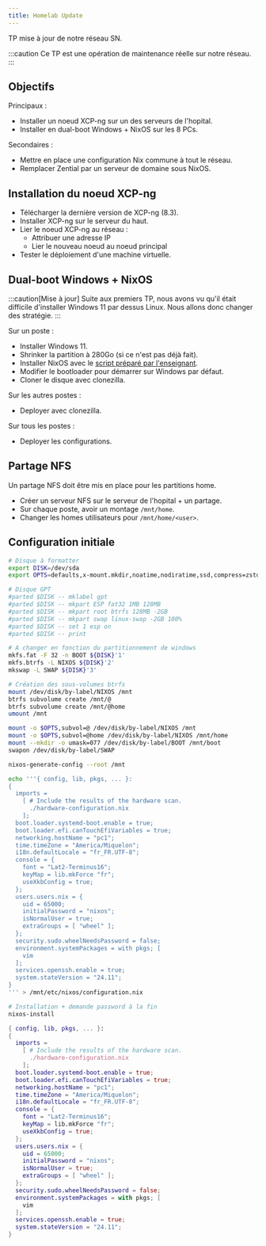 ```yaml
---
title: Homelab Update
---
```


TP mise à jour de notre réseau SN.

:::caution
Ce TP est une opération de maintenance réelle sur notre réseau.
:::

## Objectifs

Principaux :

- Installer un noeud XCP-ng sur un des serveurs de l'hopital.
- Installer en dual-boot Windows + NixOS sur les 8 PCs.

Secondaires :

- Mettre en place une configuration Nix commune à tout le réseau.
- Remplacer Zential par un serveur de domaine sous NixOS.

## Installation du noeud XCP-ng

- Télécharger la dernière version de XCP-ng (8.3).
- Installer XCP-ng sur le serveur du haut.
- Lier le noeud XCP-ng au réseau :
  - Attribuer une adresse IP
  - Lier le nouveau noeud au noeud principal
- Tester le déploiement d'une machine virtuelle.

## Dual-boot Windows + NixOS

:::caution[Mise à jour]
Suite aux premiers TP, nous avons vu qu'il était difficile d'installer Windows 11 par dessus Linux. Nous allons donc changer des stratégie.
:::

Sur un poste :

- Installer Windows 11.
- Shrinker la partition à 280Go (si ce n'est pas déjà fait).
- Installer NixOS avec le [script préparé par l'enseignant](#configuration-initiale).
- Modifier le bootloader pour démarrer sur Windows par défaut.
- Cloner le disque avec clonezilla.

Sur les autres postes :

- Deployer avec clonezilla.

Sur tous les postes :

- Deployer les configurations.

## Partage NFS

Un partage NFS doit être mis en place pour les partitions home.

- Créer un serveur NFS sur le serveur de l'hopital + un partage.
- Sur chaque poste, avoir un montage `/mnt/home`.
- Changer les homes utilisateurs pour `/mnt/home/<user>`.

## Configuration initiale

```sh
# Disque à formatter
export DISK=/dev/sda
export OPTS=defaults,x-mount.mkdir,noatime,nodiratime,ssd,compress=zstd:3

# Disque GPT
#parted $DISK -- mklabel gpt
#parted $DISK -- mkpart ESP fat32 1MB 128MB
#parted $DISK -- mkpart root btrfs 128MB -2GB
#parted $DISK -- mkpart swap linux-swap -2GB 100%
#parted $DISK -- set 1 esp on
#parted $DISK -- print

# A changer en fonction du partitionnement de windows
mkfs.fat -F 32 -n BOOT ${DISK}'1'
mkfs.btrfs -L NIXOS ${DISK}'2'
mkswap -L SWAP ${DISK}'3'

# Création des sous-volumes btrfs
mount /dev/disk/by-label/NIXOS /mnt
btrfs subvolume create /mnt/@
btrfs subvolume create /mnt/@home
umount /mnt

mount -o $OPTS,subvol=@ /dev/disk/by-label/NIXOS /mnt
mount -o $OPTS,subvol=@home /dev/disk/by-label/NIXOS /mnt/home
mount --mkdir -o umask=077 /dev/disk/by-label/BOOT /mnt/boot
swapon /dev/disk/by-label/SWAP

nixos-generate-config --root /mnt

echo '''{ config, lib, pkgs, ... }:
{
  imports =
    [ # Include the results of the hardware scan.
      ./hardware-configuration.nix
    ];
  boot.loader.systemd-boot.enable = true;
  boot.loader.efi.canTouchEfiVariables = true;
  networking.hostName = "pc1";
  time.timeZone = "America/Miquelon";
  i18n.defaultLocale = "fr_FR.UTF-8";
  console = {
    font = "Lat2-Terminus16";
    keyMap = lib.mkForce "fr";
    useXkbConfig = true;
  };
  users.users.nix = {
    uid = 65000;
    initialPassword = "nixos";
    isNormalUser = true;
    extraGroups = [ "wheel" ];
  };
  security.sudo.wheelNeedsPassword = false;
  environment.systemPackages = with pkgs; [
    vim
  ];
  services.openssh.enable = true;
  system.stateVersion = "24.11";
}
''' > /mnt/etc/nixos/configuration.nix

# Installation + demande password à la fin
nixos-install
```

```nix
{ config, lib, pkgs, ... }:
{
  imports =
    [ # Include the results of the hardware scan.
      ./hardware-configuration.nix
    ];
  boot.loader.systemd-boot.enable = true;
  boot.loader.efi.canTouchEfiVariables = true;
  networking.hostName = "pc1";
  time.timeZone = "America/Miquelon";
  i18n.defaultLocale = "fr_FR.UTF-8";
  console = {
    font = "Lat2-Terminus16";
    keyMap = lib.mkForce "fr";
    useXkbConfig = true;
  };
  users.users.nix = {
    uid = 65000;
    initialPassword = "nixos";
    isNormalUser = true;
    extraGroups = [ "wheel" ];
  };
  security.sudo.wheelNeedsPassword = false;
  environment.systemPackages = with pkgs; [
    vim
  ];
  services.openssh.enable = true;
  system.stateVersion = "24.11";
}
```

